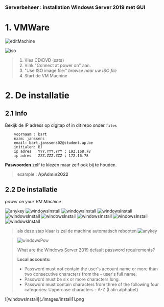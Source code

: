 ### Serverbeheer : installation Windows Server 2019 met GUI

# 1. VMWare

![editMachine](./images/editMachine.png)


![iso](./images/insertISO.png)

> 1. Kies CD/DVD (sata)
> 2. Vink "Connect at power on" aan.
> 3. "Use ISO image file:" *browse naar uw ISO file*
> 4. Start de VM Machine

# 2. De installatie

## 2.1 Info
Bekijk de IP adress op digitap of in dit repo onder ```files```

```
    voornaam : bart
    naam: janssens
    email: bart.janssens02@student.ap.be
    initialen: BJ
    ip adres   YYY.YYY.YYY : 192.168.78
    ip adres   ZZZ.ZZZ.ZZZ : 172.16.78
```

**Paswoorden** zelf te kiezen maar zelf ook bij te houden. 
> example : **ApAdmin2022**

## 2.2 De installatie

*power on your VM Machine*

![anykey](./images/anykey.png)
![windowsInstall](./images/install01.png)
![windowsInstall](./images/install02.png)
![windowsInstall](./images/install03.png)
![windowsInstall](./images/install04.png)
![windowsInstall](./images/install05.png)
![windowsInstall](./images/install06.png)
![windowsInstall](./images/install07.png)
![windowsInstall](./images/install08.png)
> als deze stap klaar is zal de machine automatisch rebooten
![anykey](./images/install09.png)

> ![windowsPsw](./images/install10.png)
>
> What are the Windows Server 2019 default password requirements?
>
> **Local accounts:**
> - Password must not contain the user's account name or more than two consecutive characters from the - user's full name.
> - Password must be six or more characters long.
> - Password must contain characters from three of the following four categories: Uppercase characters - A-Z (Latin alphabet)

![windowsInstall](./images/install11.png

